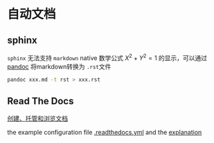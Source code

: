 # 自动文档


## sphinx

`sphinx` 无法支持 `markdown` native 数学公式 $X^2 + Y^2 = 1$ 的显示，可以通过 [pandoc](https://pandoc.org/) 将markdown转换为 `.rst`文件

```bash
pandoc xxx.md -t rst > xxx.rst
```

## Read The Docs

[创建、托管和浏览文档](https://readthedocs.org/)

the example configuration file [.readthedocs.yml](https://github.com/readthedocs/readthedocs.org/blob/master/readthedocs/rtd_tests/fixtures/spec/v2/schema.yml) and the [explanation](https://docs.readthedocs.io/en/stable/config-file/v2.html#supported-settings)
